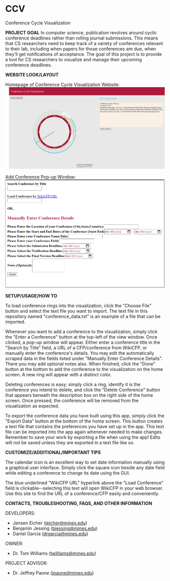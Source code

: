 # CCV
Conference Cycle Visualization

**PROJECT GOAL**
In computer science, publication revolves around cyclic conference deadlines
rather than rolling journal submissions. This means that CS researchers need
to keep track of a variety of conferences relevant to their lab, including when
papers for those conferences are due, when they’ll get notifications of acceptance.
The goal of this project is to provide a tool for CS researchers to visualize
and manage their upcoming conference deadlines.

**WEBSITE LOOK/LAYOUT**

Homepage of Conference Cycle Visualization Website:
![Alt text](/Images/CCVwebsiteImage.PNG)

Add Conference Pop-up Window:
![Alt text](/Images/CCVwebsiteImage2.PNG)

**SETUP/USAGE/HOW TO**

To load conference rings into the visualization, click the "Choose File" button and select the text file you want to import. The text file in this repository named "conference_data.txt" is an example of a file that can
be imported.

Whenever you want to add a conference to the visualization, simply click
the "Enter a Conference" button at the top-left of the view window.
Once clicked, a pop-up window will appear. Either enter a conference
title in the "Search by Title" field, a URL of a CFP/conference from 
WikiCFP, or manually enter the conference's details. You may edit the
automatically scraped data in the fields listed under "Manually
Enter Conference Details". There you may add optional notes also. When
finished, click the "Done" button at the bottom to add the conference
to the visualization on the home screen. A new ring will appear with
a distinct color.

Deleting conferences is easy; simply click a ring, identify it is the
conference you intend to delete, and click the "Delete Conference"
button that appears beneath the description box on the right side of
the home screen. Once pressed, the conference will be removed from the 
visualization as expected.

To export the conference data you have built using this app, simply
click the "Export Data" button at the bottom of the home screen.
This button creates a text file that contains the preferences you have
set up in the app. This text file can be imported into the app again
whenever needed to make changes. Remember to save your work by exporting
a file when using the app! Edits will not be saved unless they are
exported in a text file like so.

**CUSTOMIZE/ADDITIONAL/IMPORTANT TIPS**

The calendar icon is an excellent way to set date information 
manually using a graphical user interface. Simply click the square
icon beside any date field while editing a conference to change its
date using the GUI.

The blue underlined "WikiCFP URL" hyperlink above the "Load Conference"
field is clickable--selecting this text will open WikiCFP in your web
browser. Use this site to find the URL of a conference/CFP easily and
conveniently.

**CONTACTS, TROUBLESHOOTING, FAQS, AND OTHER INFORMATION**

DEVELOPERS:
- Jensen Eicher (jeicher@mines.edu)
- Benjamin Jessing (bjessing@mines.edu)
- Daniel Garcia (drgarcia@mines.edu)
  
OWNER:
- Dr. Tom Williams (twilliams@mines.edu)

PROJECT ADVISOR:
- Dr. Jeffrey Paone (jpaone@mines.edu)